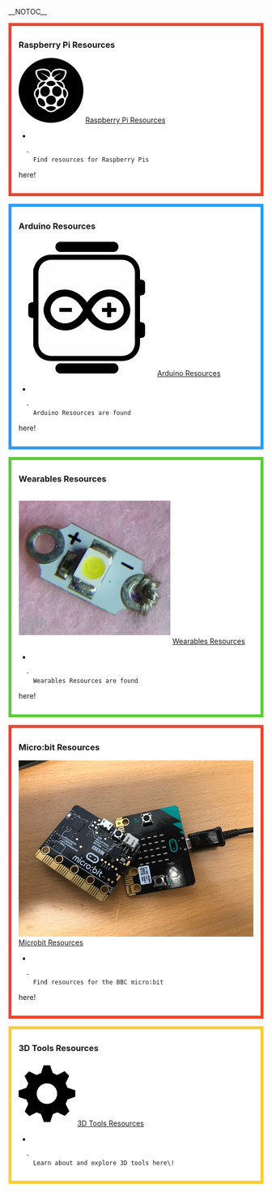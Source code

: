 \_\_NOTOC\_\_

<div style="margin:0; margin-top:0px; margin-bottom:15px; margin-right:0px; border:6px solid #ed462f; padding:.3em 1em 1em 1em; background-color:#FFFFFF;">

### Raspberry Pi Resources

![raspberryicon2.png](../files/img/raspberryicon2.png "raspberryicon2.png")
[Raspberry Pi Resources](Raspberry_Pi_Resource.md)

  - 
    
      -   
        Find resources for Raspberry Pis
here\!

  

</div>

<div style="margin:0; margin-top:0px; margin-bottom:15px; margin-right:0px; border:6px solid #2c9cfb; padding:.3em 1em 1em 1em; background-color:#FFFFFF;">

### Arduino Resources

![ link=Arduino Resource|left|100px](../files/img/Arduino_Resourceicon.png
" link=Arduino Resource|left|100px") [Arduino Resources](Arduino_Resource.md)

  - 
    
      -   
        Arduino Resources are found
here\!

  

</div>

<div style="margin:0; margin-top:0px; margin-bottom:15px; margin-right:0px; border:6px solid #61c93f; padding:.3em 1em 1em 1em; background-color:#FFFFFF;">

### Wearables Resources

![ link=Wearables Path|left|100px](../files/img/Wearables.png
" link=Wearables Path|left|100px") [Wearables Resources](Wearables_Path.md)

  - 
    
      -   
        Wearables Resources are found
here\!

  

</div>

<div style="margin:0; margin-top:0px; margin-bottom:15px; margin-right:0px; border:6px solid #ed462f; padding:.3em 1em 1em 1em; background-color:#FFFFFF;">

### Micro:bit Resources

![Microbit-2242373\_640.jpg](../files/img/Microbit-2242373_640.jpg
"Microbit-2242373_640.jpg") [Microbit Resources](Microbit_Path.md)

  - 
    
      -   
        Find resources for the BBC micro:bit
here\!

  

</div>

<div style="margin:0; margin-top:0px; margin-bottom:15px; margin-right:0px; border:6px solid #fbcc33; padding:.3em 1em 1em 1em; background-color:#FFFFFF;">

### 3D Tools Resources

![ link=3D Tools Resource|left|100px](../files/img/3D_Tools_Resource2.png
" link=3D Tools Resource|left|100px") [3D Tools Resources](3D_Tools_Resource.md)

  - 
    
      -   
        Learn about and explore 3D tools here\!

  

</div>
